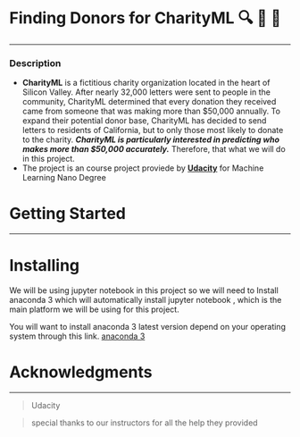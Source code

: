 
# Finding Donors for CharityML :mag: :money_with_wings: :sparkler:
-------------------------------------------------------------------------
### Description
* **CharityML** is a fictitious charity organization located in the heart of Silicon Valley. After nearly 32,000 letters were sent to people in the community, CharityML determined that every donation they received came from someone that was making more than $50,000 annually. To expand their potential donor base, CharityML has decided to send letters to residents of California, but to only those most likely to donate to the charity. _**CharityML is particularly interested in predicting who makes more than $50,000 accurately.**_ Therefore, that what we will do in this project. 
* The project is an course project proviede by [**Udacity**](www.udacity.com) for Machine Learning Nano Degree 

# Getting Started
-----------------------------------------------------------------------
# Installing
We will be using jupyter notebook in this project so we will need to Install anaconda 3 which will automatically install jupyter notebook , which is the main platform we will be using for this project.

You will want to install anaconda 3 latest version depend on your operating system through this link. [anaconda 3 ](https://docs.anaconda.com/anaconda/install/hashes/win-3-64/) 

# Acknowledgments
-----------------------------------------------------------------------------------------------
> Udacity 

> special thanks to our instructors for all the help they provided











   
